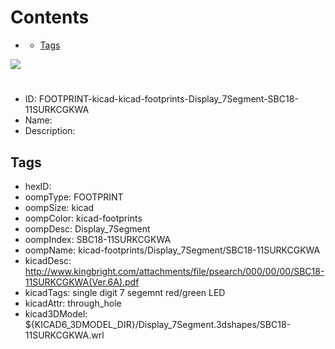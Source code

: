



Contents
========

* [](#)
	* [Tags](#tags)
  
![][im]
# 

- ID: FOOTPRINT-kicad-kicad-footprints-Display_7Segment-SBC18-11SURKCGKWA
- Name: 
- Description: 

## Tags

- hexID: 
- oompType: FOOTPRINT
- oompSize: kicad
- oompColor: kicad-footprints
- oompDesc: Display_7Segment
- oompIndex: SBC18-11SURKCGKWA
- oompName: kicad-footprints/Display_7Segment/SBC18-11SURKCGKWA
- kicadDesc: http://www.kingbright.com/attachments/file/psearch/000/00/00/SBC18-11SURKCGKWA(Ver.6A).pdf
- kicadTags: single digit 7 segemnt red/green LED
- kicadAttr: through_hole
- kicad3DModel: ${KICAD6_3DMODEL_DIR}/Display_7Segment.3dshapes/SBC18-11SURKCGKWA.wrl



[im]: image.png
